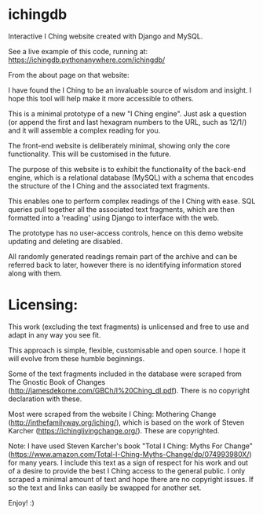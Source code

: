 # ichingdb
Interactive I Ching website created with Django and MySQL.

See a live example of this code, running at: https://ichingdb.pythonanywhere.com/ichingdb/

From the about page on that website:

I have found the I Ching to be an invaluable source of wisdom and insight. I hope this tool will help make it more accessible to others.

This is a minimal prototype of a new "I Ching engine". Just ask a question (or append the first and last hexagram numbers to the URL, such as 12/1/) and it will assemble a complex reading for you.

The front-end website is deliberately minimal, showing only the core functionality. This will be customised in the future.

The purpose of this website is to exhibit the functionality of the back-end engine, which is a relational database (MySQL) with a schema that encodes the structure of the I Ching and the associated text fragments.

This enables one to perform complex readings of the I Ching with ease. SQL queries pull together all the associated text fragments, which are then formatted into a 'reading' using Django to interface with the web.

The prototype has no user-access controls, hence on this demo website updating and deleting are disabled.

All randomly generated readings remain part of the archive and can be referred back to later, however there is no identifying information stored along with them.

# Licensing:

This work (excluding the text fragments) is unlicensed and free to use and adapt in any way you see fit.

This approach is simple, flexible, customisable and open source. I hope it will evolve from these humble beginnings.

Some of the text fragments included in the database were scraped from The Gnostic Book of Changes (http://jamesdekorne.com/GBCh/I%20Ching_dl.pdf). There is no copyright declaration with these.

Most were scraped from the website I Ching: Mothering Change (http://inthefamilyway.org/iching/), which is based on the work of Steven Karcher (https://ichinglivingchange.org/). These are copyrighted.

Note: I have used Steven Karcher's book "Total I Ching: Myths For Change" (https://www.amazon.com/Total-I-Ching-Myths-Change/dp/074993980X/) for many years. I include this text as a sign of respect for his work and out of a desire to provide the best I Ching access to the general public. I only scraped a minimal amount of text and hope there are no copyright issues. If so the text and links can easily be swapped for another set.

Enjoy! :)
